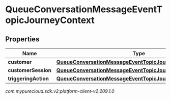 # QueueConversationMessageEventTopicJourneyContext


## Properties

| Name | Type | Description | Notes |
| ------------ | ------------- | ------------- | ------------- |
| **customer** | [**QueueConversationMessageEventTopicJourneyCustomer**](QueueConversationMessageEventTopicJourneyCustomer) |  |  [optional] |
| **customerSession** | [**QueueConversationMessageEventTopicJourneyCustomerSession**](QueueConversationMessageEventTopicJourneyCustomerSession) |  |  [optional] |
| **triggeringAction** | [**QueueConversationMessageEventTopicJourneyAction**](QueueConversationMessageEventTopicJourneyAction) |  |  [optional] |




_com.mypurecloud.sdk.v2:platform-client-v2:209.1.0_
